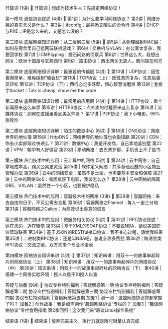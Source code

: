 




开篇词 (1讲)

开篇词 | 想成为技术牛人？先搞定网络协议！

第一模块 通信协议综述 (4讲)

第1讲 | 为什么要学习网络协议？
第2讲 | 网络分层的真实含义是什么？
第3讲 | ifconfig：最熟悉又陌生的命令行
第4讲 | DHCP与PXE：IP是怎么来的，又是怎么没的？

第二模块 底层网络知识详解：从二层到三层 (5讲)

第5讲 | 从物理层到MAC层：如何在宿舍里自己组网玩联机游戏？
第6讲 | 交换机与VLAN：办公室太复杂，我要回学校
第7讲 | ICMP与ping：投石问路的侦察兵
第8讲 | 世界这么大，我想出网关：欧洲十国游与玄奘西行
第9讲 | 路由协议：西出网关无故人，敢问路在何方

第二模块 底层网络知识详解：最重要的传输层 (4讲)

第10讲 | UDP协议：因性善而简单，难免碰到“城会玩”
第11讲 | TCP协议（上）：因性恶而复杂，先恶后善反轻松
第12讲 | TCP协议（下）：西行必定多妖孽，恒心智慧消磨难
第13讲 | 套接字Socket：Talk is cheap, show me the code

第二模块 底层网络知识详解：最常用的应用层 (4讲)

第14讲 | HTTP协议：看个新闻原来这么麻烦
第15讲 | HTTPS协议：点外卖的过程原来这么复杂
第16讲 | 流媒体协议：如何在直播里看到美女帅哥？
第17讲 | P2P协议：我下小电影，99%急死你

第二模块 底层网络知识详解：陌生的数据中心 (6讲)

第18讲 | DNS协议：网络世界的地址簿
第19讲 | HttpDNS：网络世界的地址簿也会指错路
第20讲 | CDN：你去小卖部取过快递么？
第21讲 | 数据中心：我是开发商，自己拿地盖别墅
第22讲 | VPN：朝中有人好做官
第23讲 | 移动网络：去巴塞罗那，手机也上不了脸书

第三模块 热门技术中的应用：云计算中的网络 (5讲)

第24讲 | 云中网络：自己拿地成本高，购买公寓更灵活
第25讲 | 软件定义网络：共享基础设施的小区物业管理办法
第26讲 | 云中的网络安全：虽然不是土豪，也需要基本安全和保障
第27讲 | 云中的网络QoS：邻居疯狂下电影，我该怎么办？
第28讲 | 云中网络的隔离GRE、VXLAN：虽然住一个小区，也要保护隐私

第三模块 热门技术中的应用：容器技术中的网络 (3讲)

第29讲 | 容器网络：来去自由的日子，不买公寓去合租
第30讲 | 容器网络之Flannel：每人一亩三分地
第31讲 | 容器网络之Calico：为高效说出善意的谎言

第三模块 热门技术中的应用：微服务相关协议 (5讲)

第32讲 | RPC协议综述：远在天边，近在眼前
第33讲 | 基于XML的SOAP协议：不要说NBA，请说美国职业篮球联赛
第34讲 | 基于JSON的RESTful接口协议：我不关心过程，请给我结果
第35讲 | 二进制类RPC协议：还是叫NBA吧，总说全称多费劲
第36讲 | 跨语言类RPC协议：交流之前，双方先来个专业术语表

第四模块 网络协议知识串讲 (4讲)

第37讲 | 知识串讲：用双十一的故事串起碎片的网络协议（上）
第38讲 | 知识串讲：用双十一的故事串起碎片的网络协议（中）
第39讲 | 知识串讲：用双十一的故事串起碎片的网络协议（下）
第40讲 | 搭建一个网络实验环境：授人以鱼不如授人以渔

答疑与加餐 (9讲)

协议专栏特别福利 | 答疑解惑第一期
协议专栏特别福利 | 答疑解惑第二期
协议专栏特别福利 | 答疑解惑第三期
协议专栏特别福利 | 答疑解惑第四期
协议专栏特别福利 | 答疑解惑第五期
加餐1 | 测一测：这些网络协议你都掌握了吗？
加餐2 | 创作故事：我是如何创作“趣谈网络协议”专栏的？
加餐3 | “趣谈网络协议”专栏食用指南
第2季回归 | 这次我们来“趣谈Linux操作系统”

结束语 (1讲)

结束语 | 放弃完美主义，执行力就是限时限量认真完成
